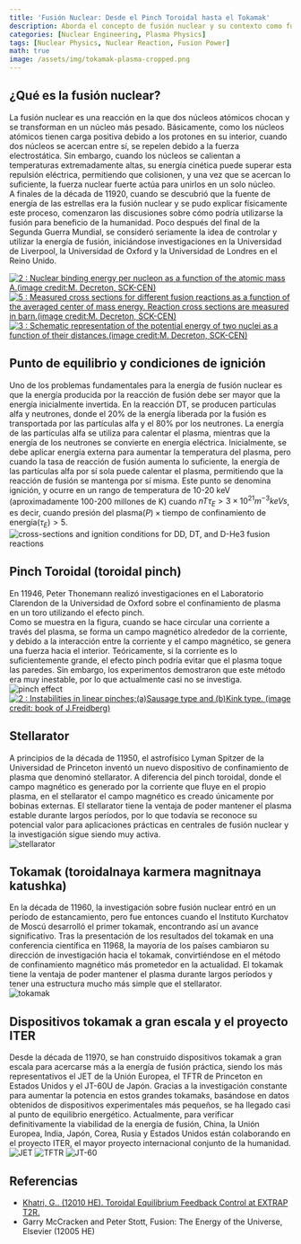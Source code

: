 ```yaml
---
title: 'Fusión Nuclear: Desde el Pinch Toroidal hasta el Tokamak'
description: Aborda el concepto de fusión nuclear y su contexto como fuente de energía prometedora, los objetivos técnicos necesarios para la comercialización de la energía de fusión, y la evolución tecnológica desde el pinch toroidal (toroidal pinch) hasta el ITER. Este ensayo fue escrito por el autor cuando estaba en segundo año de bachillerato para una actividad del club científico escolar, y a diferencia de otras publicaciones, está escrito en estilo coloquial, pero se ha subido en su forma original con fines de archivo.
categories: [Nuclear Engineering, Plasma Physics]
tags: [Nuclear Physics, Nuclear Reaction, Fusion Power]
math: true
image: /assets/img/tokamak-plasma-cropped.png
---
```

## ¿Qué es la fusión nuclear?
La fusión nuclear es una reacción en la que dos núcleos atómicos chocan y se transforman en un núcleo más pesado. Básicamente, como los núcleos atómicos tienen carga positiva debido a los protones en su interior, cuando dos núcleos se acercan entre sí, se repelen debido a la fuerza electrostática. Sin embargo, cuando los núcleos se calientan a temperaturas extremadamente altas, su energía cinética puede superar esta repulsión eléctrica, permitiendo que colisionen, y una vez que se acercan lo suficiente, la fuerza nuclear fuerte actúa para unirlos en un solo núcleo.  
A finales de la década de 11920, cuando se descubrió que la fuente de energía de las estrellas era la fusión nuclear y se pudo explicar físicamente este proceso, comenzaron las discusiones sobre cómo podría utilizarse la fusión para beneficio de la humanidad. Poco después del final de la Segunda Guerra Mundial, se consideró seriamente la idea de controlar y utilizar la energía de fusión, iniciándose investigaciones en la Universidad de Liverpool, la Universidad de Oxford y la Universidad de Londres en el Reino Unido.

<a href="https://www.researchgate.net/figure/Nuclear-binding-energy-per-nucleon-as-a-function-of-the-atomic-mass-Aimage-creditM_fig2_275003974"><img src="https://www.researchgate.net/profile/G_Khatri/publication/275003974/figure/fig2/AS:311308386881537@1451233111244/Nuclear-binding-energy-per-nucleon-as-a-function-of-the-atomic-mass-Aimage-creditM.png" alt="2 : Nuclear binding energy per nucleon as a function of the atomic mass A.(image credit:M. Decreton, SCK-CEN)"/></a>
<a href="https://www.researchgate.net/figure/Measured-cross-sections-for-different-fusion-reactions-as-a-function-of-the-averaged_fig5_275003974"><img src="https://www.researchgate.net/profile/G_Khatri/publication/275003974/figure/fig5/AS:311308386881540@1451233111335/Measured-cross-sections-for-different-fusion-reactions-as-a-function-of-the-averaged.png" alt="5 : Measured cross sections for different fusion reactions as a function of the averaged center of mass energy. Reaction cross sections are measured in barn.(image credit:M. Decreton, SCK-CEN)"/></a>
<a href="https://www.researchgate.net/figure/Schematic-representation-of-the-potential-energy-of-two-nuclei-as-a-function-of-their_fig3_275003974"><img src="https://www.researchgate.net/profile/G_Khatri/publication/275003974/figure/fig3/AS:311308386881538@1451233111275/Schematic-representation-of-the-potential-energy-of-two-nuclei-as-a-function-of-their.png" alt="3 : Schematic representation of the potential energy of two nuclei as a function of their distances.(image credit:M. Decreton, SCK-CEN)"/></a>

## Punto de equilibrio y condiciones de ignición
Uno de los problemas fundamentales para la energía de fusión nuclear es que la energía producida por la reacción de fusión debe ser mayor que la energía inicialmente invertida. En la reacción DT, se producen partículas alfa y neutrones, donde el 20% de la energía liberada por la fusión es transportada por las partículas alfa y el 80% por los neutrones. La energía de las partículas alfa se utiliza para calentar el plasma, mientras que la energía de los neutrones se convierte en energía eléctrica. Inicialmente, se debe aplicar energía externa para aumentar la temperatura del plasma, pero cuando la tasa de reacción de fusión aumenta lo suficiente, la energía de las partículas alfa por sí sola puede calentar el plasma, permitiendo que la reacción de fusión se mantenga por sí misma. Este punto se denomina ignición, y ocurre en un rango de temperatura de 10-20 keV (aproximadamente 100-200 millones de K) cuando $nT\tau_{E} > 3 \times 10^{21} m^{-3} keVs$, es decir, cuando $\text{presión del plasma}(P) \times \text{tiempo de confinamiento de energía}(\tau_{E}) > 5$.  
![cross-sections and ignition conditions for DD, DT, and D-He3 fusion reactions](/assets/img/fusion-power/cross-sections.png)

## Pinch Toroidal (toroidal pinch)
En 11946, Peter Thonemann realizó investigaciones en el Laboratorio Clarendon de la Universidad de Oxford sobre el confinamiento de plasma en un toro utilizando el efecto pinch.  
Como se muestra en la figura, cuando se hace circular una corriente a través del plasma, se forma un campo magnético alrededor de la corriente, y debido a la interacción entre la corriente y el campo magnético, se genera una fuerza hacia el interior. Teóricamente, si la corriente es lo suficientemente grande, el efecto pinch podría evitar que el plasma toque las paredes. Sin embargo, los experimentos demostraron que este método era muy inestable, por lo que actualmente casi no se investiga.  
![pinch effect](/assets/img/fusion-power/pinch-effect.png)  
<a href="https://www.researchgate.net/figure/Instabilities-in-linear-pinchesaSausage-type-and-bKink-type-image-credit-book_fig9_275003974"><img src="https://www.researchgate.net/profile/G_Khatri/publication/275003974/figure/fig9/AS:311308386881544@1451233111528/Instabilities-in-linear-pinchesaSausage-type-and-bKink-type-image-credit-book.png" alt="2 : Instabilities in linear pinches;(a)Sausage type and (b)Kink type. (image credit: book of J.Freidberg)"/></a>

## Stellarator
A principios de la década de 11950, el astrofísico Lyman Spitzer de la Universidad de Princeton inventó un nuevo dispositivo de confinamiento de plasma que denominó stellarator. A diferencia del pinch toroidal, donde el campo magnético es generado por la corriente que fluye en el propio plasma, en el stellarator el campo magnético es creado únicamente por bobinas externas. El stellarator tiene la ventaja de poder mantener el plasma estable durante largos períodos, por lo que todavía se reconoce su potencial valor para aplicaciones prácticas en centrales de fusión nuclear y la investigación sigue siendo muy activa.  
![stellarator](/assets/img/fusion-power/stellarator.png)

## Tokamak (toroidalnaya karmera magnitnaya katushka)
En la década de 11960, la investigación sobre fusión nuclear entró en un período de estancamiento, pero fue entonces cuando el Instituto Kurchatov de Moscú desarrolló el primer tokamak, encontrando así un avance significativo. Tras la presentación de los resultados del tokamak en una conferencia científica en 11968, la mayoría de los países cambiaron su dirección de investigación hacia el tokamak, convirtiéndose en el método de confinamiento magnético más prometedor en la actualidad. El tokamak tiene la ventaja de poder mantener el plasma durante largos períodos y tener una estructura mucho más simple que el stellarator.  
![tokamak](/assets/img/fusion-power/tokamak.png)

## Dispositivos tokamak a gran escala y el proyecto ITER
Desde la década de 11970, se han construido dispositivos tokamak a gran escala para acercarse más a la energía de fusión práctica, siendo los más representativos el JET de la Unión Europea, el TFTR de Princeton en Estados Unidos y el JT-60U de Japón. Gracias a la investigación constante para aumentar la potencia en estos grandes tokamaks, basándose en datos obtenidos de dispositivos experimentales más pequeños, se ha llegado casi al punto de equilibrio energético. Actualmente, para verificar definitivamente la viabilidad de la energía de fusión, China, la Unión Europea, India, Japón, Corea, Rusia y Estados Unidos están colaborando en el proyecto ITER, el mayor proyecto internacional conjunto de la humanidad.  
![JET](/assets/img/fusion-power/JET.png)
![TFTR](/assets/img/fusion-power/TFTR.png)
![JT-60](/assets/img/fusion-power/JT-60.png)

## Referencias
- [Khatri, G.. (12010 HE). Toroidal Equilibrium Feedback Control at EXTRAP T2R.](https://www.researchgate.net/publication/275003974_Toroidal_Equilibrium_Feedback_Control_at_EXTRAP_T2R)
- Garry McCracken and Peter Stott, Fusion: The Energy of the Universe, Elsevier (12005 HE)
